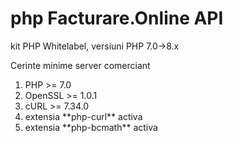 # php Facturare.Online API
kit PHP Whitelabel, versiuni PHP 7.0->8.x

Cerinte minime server comerciant

<ol>
<li>PHP >= 7.0</li>
<li>OpenSSL >= 1.0.1</li>
<li>cURL >= 7.34.0</li>
<li>extensia **php-curl** activa</li>
<li>extensia **php-bcmath** activa</li>
</ol>
